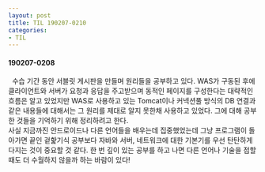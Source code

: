 ```yaml
---
layout: post
title: TIL 190207-0210
categories:
- TIL
---
```


#### 190207-0208
&nbsp;&nbsp;수습 기간 동안 서블릿 게시판을 만들며 원리들을 공부하고 있다. WAS가 구동된 후에 클라이언트와 서버가 요청과 응답을 주고받으며 동적인 페이지를 구성한다는 대략적인 흐름은 알고 있었지만 WAS로 사용하고 있는 Tomcat이나 커넥션풀 방식의 DB 연결과 같은 내용들에 대해서는 그 원리를 제대로 알지 못한채 사용하고 있었다. 그에 대해 공부한 것들을 기억하기 위해 정리하려고 한다.  
사실 지금까진 안드로이드나 다른 언어들을 배우는데 집중했었는데 그냥 프로그램이 돌아가면 끝인 겉핥기식 공부보다 자바와 서버, 네트워크에 대한 기본기를 우선 탄탄하게 다지는 것이 중요할 것 같다. 한 번 깊이 있는 공부를 하고 나면 다른 언어나 기술을 접할 때도 더 수월하지 않을까 하는 바람이 있다!
